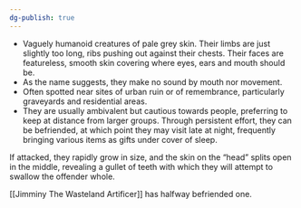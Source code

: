 ```yaml
---
dg-publish: true
---
```

- Vaguely humanoid creatures of pale grey skin. Their limbs are just slightly too long, ribs pushing out against their chests. Their faces are featureless, smooth skin covering where eyes, ears and mouth should be.
- As the name suggests, they make no sound by mouth nor movement.
- Often spotted near sites of urban ruin or of remembrance, particularly graveyards and residential areas.
- They are usually ambivalent but cautious towards people, preferring to keep at distance from larger groups. Through persistent effort, they can be befriended, at which point they may visit late at night, frequently bringing various items as gifts under cover of sleep.

If attacked, they rapidly grow in size, and the skin on the “head” splits open in the middle, revealing a gullet of teeth with which they will attempt to swallow the offender whole.

[[Jimminy The Wasteland Artificer]] has halfway befriended one. 